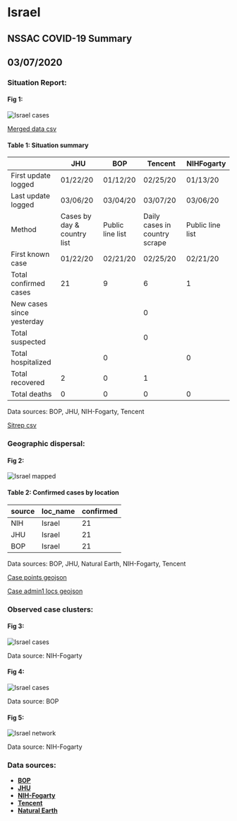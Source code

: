 # Israel
## NSSAC COVID-19 Summary
## 03/07/2020



### Situation Report:
#### Fig 1:
![Israel cases](../merged_histories/Israel_merged_histories.png)

[Merged data csv](https://github.com/SchlittDataSci/SchlittDataSci.github.io/blob/master/data/tables/Israel_merged_daily.csv)

#### Table 1: Situation summary


|                           | JHU                         | BOP              | Tencent                       | NIHFogarty       |
|---------------------------|-----------------------------|------------------|-------------------------------|------------------|
| First update logged       | 01/22/20                    | 01/12/20         | 02/25/20                      | 01/13/20         |
| Last update logged        | 03/06/20                    | 03/04/20         | 03/07/20                      | 03/06/20         |
| Method                    | Cases by day & country list | Public line list | Daily cases in country scrape | Public line list |
| First known case          | 01/22/20                    | 02/21/20         | 02/25/20                      | 02/21/20         |
| Total confirmed cases     | 21                          | 9                | 6                             | 1                |
| New cases since yesterday |                             |                  | 0                             |                  |
| Total suspected           |                             |                  | 0                             |                  |
| Total hospitalized        |                             | 0                |                               | 0                |
| Total recovered           | 2                           | 0                | 1                             |                  |
| Total deaths              | 0                           | 0                | 0                             | 0                |

Data sources: BOP, JHU, NIH-Fogarty, Tencent


[Sitrep csv](https://github.com/SchlittDataSci/SchlittDataSci.github.io/blob/master/data/tables/Israel_sitrep.csv)

### Geographic dispersal:
#### Fig 2:
![Israel mapped](../case_locs/Israel_case_locs.png)

#### Table 2: Confirmed cases by location


| source   | loc_name   |   confirmed |
|----------|------------|-------------|
| NIH      | Israel     |          21 |
| JHU      | Israel     |          21 |
| BOP      | Israel     |          21 |

Data sources: BOP, JHU, Natural Earth, NIH-Fogarty, Tencent


[Case points geojson](https://github.com/SchlittDataSci/SchlittDataSci.github.io/blob/master/data/shapes/Israel_case_locs.geojson)

[Case admin1 locs geojson](https://github.com/SchlittDataSci/SchlittDataSci.github.io/blob/master/data/shapes/Israel_admin1_locs.geojson)

### Observed case clusters:
#### Fig 3:
![Israel cases](../cluster_analysis/Israel_imported_cases_NIHFogarty.png)



Data source: NIH-Fogarty


#### Fig 4:
![Israel cases](../cluster_analysis/Israel_imported_cases_BOP.png)



Data source: BOP


#### Fig 5:
![Israel network](../autochthonous_networks/Israel_network.png)



Data source: NIH-Fogarty


### Data sources:
* **[BOP](https://github.com/beoutbreakprepared/nCoV2019)**
* **[JHU](https://github.com/CSSEGISandData/COVID-19)** 
* **[NIH-Fogarty](https://docs.google.com/spreadsheets/d/1jS24DjSPVWa4iuxuD4OAXrE3QeI8c9BC1hSlqr-NMiU/edit#gid=1187587451)** 
* **[Tencent](https://news.qq.com/zt2020/page/feiyan.htm)**
* **[Natural Earth](https://www.naturalearthdata.com/forums/forum/natural-earth-map-data/cultural-vectors/admin-1-states-provinces-and-their-boundaries/)**

<!-- Global site tag (gtag.js) - Google Analytics -->
<script async src="https://www.googletagmanager.com/gtag/js?id=UA-158816269-1"></script>
<script>
  window.dataLayer = window.dataLayer || [];
  function gtag(){dataLayer.push(arguments);}
  gtag('js', new Date());

  gtag('config', 'UA-158816269-1');
</script>